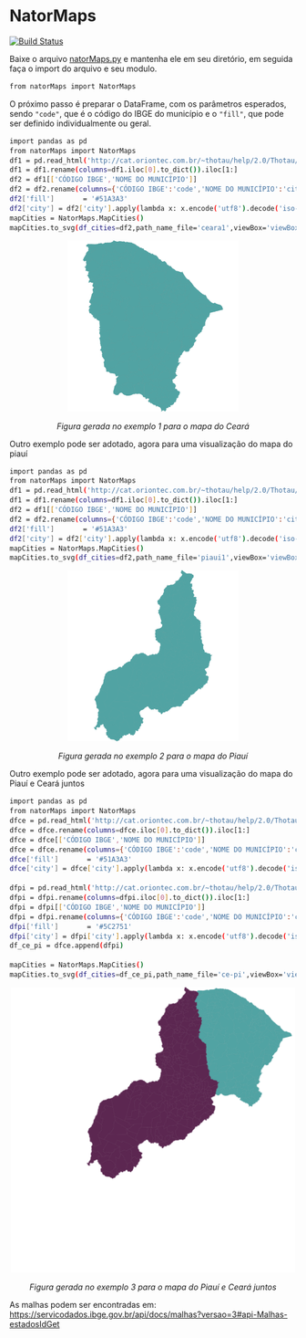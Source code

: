 # NatorMaps
[![Build Status](https://travis-ci.org/joemccann/dillinger.svg?branch=master)](https://travis-ci.org/joemccann/dillinger)

Baixe o arquivo [natorMaps.py](https://github.com/natorjunior/NatorMaps/blob/main/natorMaps.py) e mantenha ele em seu diretório, em seguida faça o import do arquivo e seu modulo.

```sh
from natorMaps import NatorMaps
```

O próximo passo é preparar o DataFrame, com os parâmetros esperados, sendo `"code"`, que é o código do IBGE do município e o `"fill"`, que pode ser definido individualmente ou geral.

```sh
import pandas as pd
from natorMaps import NatorMaps
df1 = pd.read_html('http://cat.oriontec.com.br/~thotau/help/2.0/Thotau/CEARA.html')[2]
df1 = df1.rename(columns=df1.iloc[0].to_dict()).iloc[1:]
df2 = df1[['CÓDIGO IBGE','NOME DO MUNICÍPIO']]
df2 = df2.rename(columns={'CÓDIGO IBGE':'code','NOME DO MUNICÍPIO':'city'}).drop_duplicates()
df2['fill']       = '#51A3A3'
df2['city'] = df2['city'].apply(lambda x: x.encode('utf8').decode('iso-8859-1'))
mapCities = NatorMaps.MapCities()
mapCities.to_svg(df_cities=df2,path_name_file='ceara1',viewBox='viewBox="-41.4233 2.7843 4.1706 5.0733"')
```
<p align="center"> 
  <img src="https://github.com/natorjunior/NatorMaps/blob/main/exemplos/ceara1.svg" width="300" height="300" alt>
</p>
<p align="center">
     <em>Figura gerada no exemplo 1 para o mapa do Ceará</em>
</p>

Outro exemplo pode ser adotado, agora para uma visualização do mapa do piauí
```sh
import pandas as pd
from natorMaps import NatorMaps
df1 = pd.read_html('http://cat.oriontec.com.br/~thotau/help/2.0/Thotau/PIAUI.html')[2]
df1 = df1.rename(columns=df1.iloc[0].to_dict()).iloc[1:]
df2 = df1[['CÓDIGO IBGE','NOME DO MUNICÍPIO']]
df2 = df2.rename(columns={'CÓDIGO IBGE':'code','NOME DO MUNICÍPIO':'city'}).drop_duplicates()
df2['fill']       = '#51A3A3'
df2['city'] = df2['city'].apply(lambda x: x.encode('utf8').decode('iso-8859-1'))
mapCities = NatorMaps.MapCities()
mapCities.to_svg(df_cities=df2,path_name_file='piaui1',viewBox='viewBox="-46.0282 2.7499 5.657699999999998 8.1789"')
```
<p align="center"> 
  <img src="https://github.com/natorjunior/NatorMaps/blob/main/exemplos/piaui1.svg" width="300" height="300" alt>
</p>
<p align="center">
     <em>Figura gerada no exemplo 2 para o mapa do Piauí</em>
</p>

Outro exemplo pode ser adotado, agora para uma visualização do mapa do Piauí e Ceará juntos
```sh
import pandas as pd
from natorMaps import NatorMaps
dfce = pd.read_html('http://cat.oriontec.com.br/~thotau/help/2.0/Thotau/CEARA.html')[2]
dfce = dfce.rename(columns=dfce.iloc[0].to_dict()).iloc[1:]
dfce = dfce[['CÓDIGO IBGE','NOME DO MUNICÍPIO']]
dfce = dfce.rename(columns={'CÓDIGO IBGE':'code','NOME DO MUNICÍPIO':'city'}).drop_duplicates()
dfce['fill']       = '#51A3A3'
dfce['city'] = dfce['city'].apply(lambda x: x.encode('utf8').decode('iso-8859-1'))

dfpi = pd.read_html('http://cat.oriontec.com.br/~thotau/help/2.0/Thotau/PIAUI.html')[2]
dfpi = dfpi.rename(columns=dfpi.iloc[0].to_dict()).iloc[1:]
dfpi = dfpi[['CÓDIGO IBGE','NOME DO MUNICÍPIO']]
dfpi = dfpi.rename(columns={'CÓDIGO IBGE':'code','NOME DO MUNICÍPIO':'city'}).drop_duplicates()
dfpi['fill']       = '#5C2751'
dfpi['city'] = dfpi['city'].apply(lambda x: x.encode('utf8').decode('iso-8859-1'))
df_ce_pi = dfce.append(dfpi)

mapCities = NatorMaps.MapCities()
mapCities.to_svg(df_cities=df_ce_pi,path_name_file='ce-pi',viewBox='viewBox="-46.0282 2.7499 5.657699999999998 12.1789"')
```
<p align="center"> 
  <img src="https://github.com/natorjunior/NatorMaps/blob/main/exemplos/ce-pi.svg" width="500" height="500" alt>
</p>
<p align="center">
     <em>Figura gerada no exemplo 3 para o mapa do Piauí e Ceará juntos</em>
</p>

As malhas podem ser encontradas em: 
https://servicodados.ibge.gov.br/api/docs/malhas?versao=3#api-Malhas-estadosIdGet

